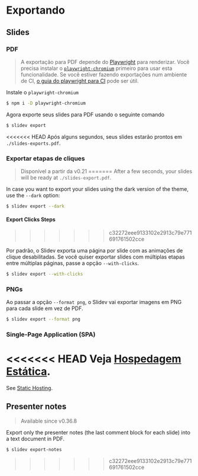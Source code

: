 # Exportando

## Slides

### PDF

> A exportação para PDF depende do [Playwright](https://playwright.dev) para renderizar. Você precisa instalar o [`playwright-chromium`](https://playwright.dev/docs/installation#download-single-browser-binary) primeiro para usar esta funcionalidade.
> Se você estiver fazendo exportações num ambiente de CI, [o guia do playwright para CI](https://playwright.dev/docs/ci) pode ser útil.

Instale o `playwright-chromium`

```bash
$ npm i -D playwright-chromium
```

Agora exporte seus slides para PDF usando o seguinte comando

```bash
$ slidev export
```

<<<<<<< HEAD
Após alguns segundos, seus slides estarão prontos em `./slides-exports.pdf`.
### Exportar etapas de cliques

> Disponível a partir da v0.21
=======
After a few seconds, your slides will be ready at `./slides-export.pdf`.

In case you want to export your slides using the dark version of the theme, use the `--dark` option:

```bash
$ slidev export --dark
```

#### Export Clicks Steps
>>>>>>> c32272eee9133102e2913c79e771691761502cce

Por padrão, o Slidev exporta uma página por slide com as animações de clique desabilitadas. Se você quiser exportar slides com múltiplas etapas entre múltiplas páginas, passe a opção `--with-clicks`.

```bash
$ slidev export --with-clicks
```

### PNGs

Ao passar a opção `--format png`, o Slidev vai exportar imagens em PNG para cada slide em vez de PDF.

```bash
$ slidev export --format png
```

### Single-Page Application (SPA)

<<<<<<< HEAD
Veja [Hospedagem Estática](/guide/hosting).
=======
See [Static Hosting](/guide/hosting).

## Presenter notes

> Available since v0.36.8

Export only the presenter notes (the last comment block for each slide) into a text document in PDF.

```bash
$ slidev export-notes
```
>>>>>>> c32272eee9133102e2913c79e771691761502cce
